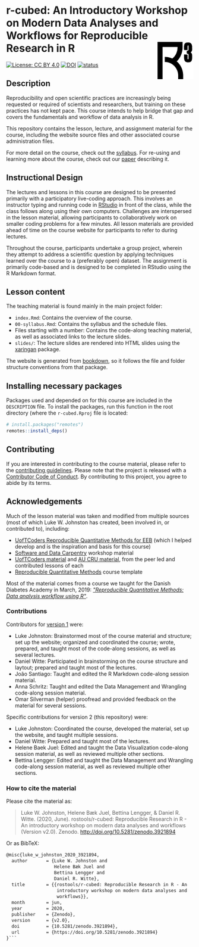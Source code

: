 # r-cubed: An Introductory Workshop on Modern Data Analyses and Workflows for Reproducible Research in R <img src="images/apple-touch-icon.png" align="right" height=100/>

[![License: CC BY 4.0](https://img.shields.io/badge/License-CC%20BY%204.0-lightgrey.svg)](https://creativecommons.org/licenses/by/4.0/)
[![DOI](https://zenodo.org/badge/DOI/10.5281/zenodo.4520016.svg)](https://doi.org/10.5281/zenodo.4520016)
[![status](https://jose.theoj.org/papers/21c31bd9b6cd58e154de3f7b44d527b2/status.svg)](https://jose.theoj.org/papers/21c31bd9b6cd58e154de3f7b44d527b2)

## Description

Reproducibility and open scientific practices are increasingly being requested
or required of scientists and researchers, but training on these practices has 
not kept pace. This course intends to help bridge that gap and covers the
fundamentals and workflow of data analysis in R.

This repository contains the lesson, lecture, and assignment material for the
course, including the website source files and other associated course
administration files. 

For more detail on the course, check out the [syllabus](https://r-cubed.rostools.org/syllabus.html).
For re-using and learning more about the course, check out our [paper](paper.md)
describing it.

## Instructional Design

The lectures and lessons in this course are designed to be presented primarily
with a participatory live-coding approach. This involves an instructor typing
and running code in [RStudio](https://www.rstudio.com/) in front of the class,
while the class follows along using their own computers. Challenges are
interspersed in the lesson material, allowing participants to collaboratively
work on smaller coding problems for a few minutes. All lesson materials are
provided ahead of time on the course website for participants to refer to during
lectures.

Throughout the course, participants undertake a group project, wherein they
attempt to address a scientific question by applying techniques learned over the
course to a (preferably open) dataset. The assignment is primarily code-based
and is designed to be completed in RStudio using the R Markdown format.

## Lesson content

The teaching material is found mainly in the main project folder:

- `index.Rmd`: Contains the overview of the course.
- `00-syllabus.Rmd`: Contains the syllabus and the schedule files.
- Files starting with a number: 
Contains the code-along teaching material, as well as
associated links to the lecture slides. 
- `slides/`: The lecture slides are rendered into HTML slides using
the [xaringan] package. 

The website is generated from [bookdown], 
so it follows the file and folder structure
conventions from that package.

[xaringan]: https://github.com/yihui/xaringan
[bookdown]: https://bookdown.org/yihui/bookdown/

## Installing necessary packages

Packages used and depended on for this course are included in the `DESCRIPTION`
file. To install the packages, run this function in the root directory (where
the `r-cubed.Rproj` file is located:

```r
# install.packages("remotes")
remotes::install_deps()
```

## Contributing

If you are interested in contributing to the course material, please refer to
the [contributing guidelines](CONTRIBUTING.md). Please note that the
project is released with a [Contributor Code of
Conduct](CODE_OF_CONDUCT.md). By contributing to this project, you agree to
abide by its terms.

## Acknowledgements

Much of the lesson material was taken and modified from multiple sources (most
of which Luke W. Johnston has created, been involved in, or contributed to), including:

- [UofTCoders Reproducible Quantitative Methods for EEB](https://uoftcoders.github.io/rcourse/) 
(which I helped develop and is the inspiration and basis for this course)
- [Software and Data Carpentry](https://carpentries.org/) workshop material
- [UofTCoders material](https://uoftcoders.github.io/studyGroup/lessons/)
and [AU CRU material](https://au-cru.github.io/),
from the peer led and contributed lessons of each
- [Reproducible Quantitative Methods](https://cbahlai.github.io/rqm-template/)
course template

Most of the material comes from a course we taught for the Danish Diabetes Academy 
in March, 2019:
[*"Reproducible Quantitative Methods: Data analysis workflow using R"*](https://v1--dda-rcourse.netlify.com/).

### Contributions

Contributors for [version 1](https://v1--dda-rcourse.netlify.app/) were:

- Luke Johnston: Brainstormed most of the course material and structure; set up
the website; organized and coordinated the course; wrote, prepared, and taught
most of the code-along sessions, as well as several lectures.
- Daniel Witte: Participated in brainstorming on the course structure and
laytout; prepared and taught most of the lectures.
- João Santiago: Taught and edited the R Markdown code-along session material.
- Anna Schritz: Taught and edited the Data Management and Wrangling code-along
session material.
- Omar Silverman (helper) proofread and provided feedback on the material for several
sessions.

Specific contributions for version 2 (this repository) were:

- Luke Johnston: Coordinated the course, developed the material,
set up the website, and taught multiple sessions.
- Daniel Witte: Prepared and taught most of the lectures.
- Helene Baek Juel: Edited and taught the Data Visualization code-along session material,
as well as reviewed multiple other sections.
- Bettina Lengger: Edited and taught the Data Management and Wrangling code-along
session material, as well as reviewed multiple other sections.

### How to cite the material

Please cite the material as:

> Luke W. Johnston, Helene Bæk Juel, Bettina Lengger, & Daniel R. Witte. (2020,
June). rostools/r-cubed: Reproducible Research in R - An introductory workshop
on modern data analyses and workflows (Version v2.0). Zenodo.
http://doi.org/10.5281/zenodo.3921894

Or as BibTeX:

```
@misc{luke_w_johnston_2020_3921894,
  author       = {Luke W. Johnston and
                  Helene Bæk Juel and
                  Bettina Lengger and
                  Daniel R. Witte},
  title        = {{rostools/r-cubed: Reproducible Research in R - An 
                   introductory workshop on modern data analyses and
                   workflows}},
  month        = jun,
  year         = 2020,
  publisher    = {Zenodo},
  version      = {v2.0},
  doi          = {10.5281/zenodo.3921894},
  url          = {https://doi.org/10.5281/zenodo.3921894}
}```
